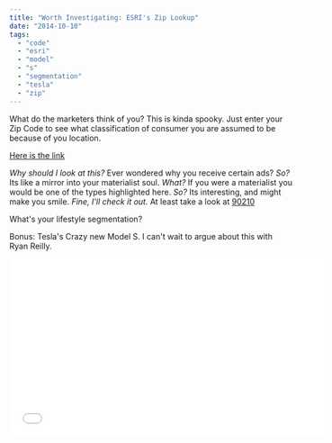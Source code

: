 ```yaml
---
title: "Worth Investigating: ESRI's Zip Lookup"
date: "2014-10-10"
tags: 
  - "code"
  - "esri"
  - "model"
  - "s"
  - "segmentation"
  - "tesla"
  - "zip"
---
```


What do the marketers think of you? This is kinda spooky. Just enter your Zip Code to see what classification of consumer you are assumed to be because of you location.

[Here is the link](http://www.esri.com/data/esri_data/ziptapestry "ESRI Site")

_Why should I look at this?_ Ever wondered why you receive certain ads? _So?_ Its like a mirror into your materialist soul. _What?_ If you were a materialist you would be one of the types highlighted here. _So?_ Its interesting, and might make you smile. _Fine, I'll check it out._ At least take a look at [90210](http://en.wikipedia.org/w/index.php?title=Beverly_Hills,_90210&redirect=no "Wiki for 90210")

What's your lifestyle segmentation?

Bonus: Tesla's Crazy new Model S. I can't wait to argue about this with Ryan Reilly. 

<iframe width="560" height="315" src="//www.youtube.com/embed/FZ6lZJWL_Xk" frameborder="0" allowfullscreen></iframe>

